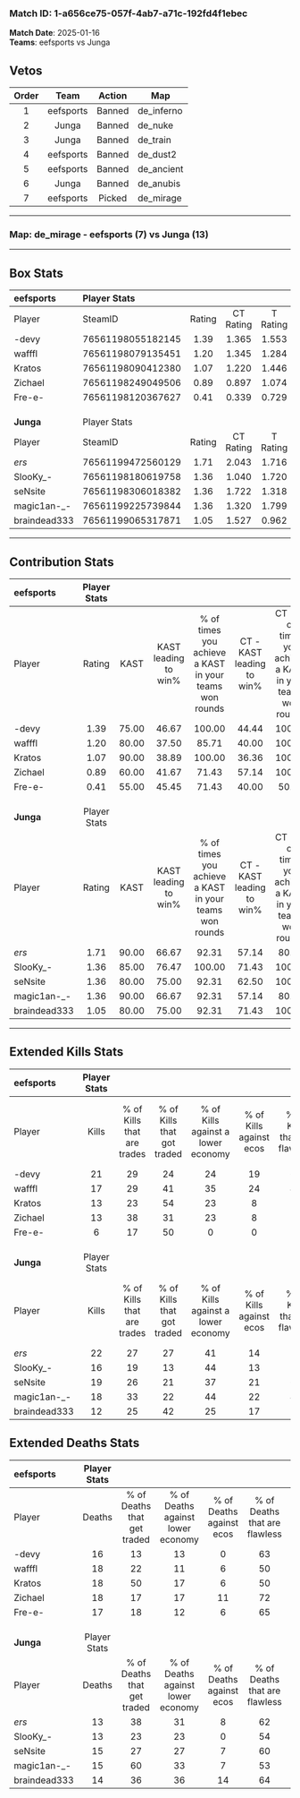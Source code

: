 ### Match ID: 1-a656ce75-057f-4ab7-a71c-192fd4f1ebec  
**Match Date**: 2025-01-16  
**Teams**: eefsports vs Junga  

## Vetos  

| Order | Team | Action | Map |
| :---: | :--: | :----: | --- |
| 1 | eefsports | Banned | de_inferno |
| 2 | Junga | Banned | de_nuke |
| 3 | Junga | Banned | de_train |
| 4 | eefsports | Banned | de_dust2 |
| 5 | eefsports | Banned | de_ancient |
| 6 | Junga | Banned | de_anubis |
| 7 | eefsports | Picked | de_mirage |

---  

### **Map**: de_mirage - eefsports (7) vs Junga (13)  
---  

## Box Stats  

| **eefsports** | Player Stats      |        |           |          |       |       |       |         |        |      |     |
| :- | :- | :-: | :-: | :-: | :-: | :-: | :-: | :-: | :-: | :-: | :-: |
| Player        | SteamID           | Rating | CT Rating | T Rating | KAST  |  ADR  | Kills | Assists | Deaths | K/D  | HS% |
| -devy         | 76561198055182145 |  1.39  |   1.365   |  1.553   | 75.00 | 91.3  |  21   |    1    |   16   | 1.31 | 42  |
| wafffl        | 76561198079135451 |  1.20  |   1.345   |  1.284   | 80.00 | 88.5  |  17   |    4    |   18   | 0.94 | 64  |
| Kratos        | 76561198090412380 |  1.07  |   1.220   |  1.446   | 90.00 | 79.4  |  13   |    3    |   18   | 0.72 | 38  |
| Zichael       | 76561198249049506 |  0.89  |   0.897   |  1.074   | 60.00 | 87.3  |  13   |    5    |   18   | 0.72 | 38  |
| Fre-e-        | 76561198120367627 |  0.41  |   0.339   |  0.729   | 55.00 | 42.4  |   6   |    2    |   17   | 0.35 | 66  |
|               |                   |        |           |          |       |       |       |         |        |      |     |
|               |                   |        |           |          |       |       |       |         |        |      |     |
|               |                   |        |           |          |       |       |       |         |        |      |     |
| **Junga**     | Player Stats      |        |           |          |       |       |       |         |        |      |     |
| Player        | SteamID           | Rating | CT Rating | T Rating | KAST  |  ADR  | Kills | Assists | Deaths | K/D  | HS% |
| _ers_         | 76561199472560129 |  1.71  |   2.043   |  1.716   | 90.00 | 112.4 |  22   |    6    |   13   | 1.69 | 59  |
| SlooKy_-      | 76561198180619758 |  1.36  |   1.040   |  1.720   | 85.00 | 95.3  |  16   |    5    |   13   | 1.23 | 62  |
| seNsite       | 76561198306018382 |  1.36  |   1.722   |  1.318   | 80.00 | 85.1  |  19   |    5    |   15   | 1.27 | 52  |
| magic1an-_-   | 76561199225739844 |  1.36  |   1.320   |  1.799   | 90.00 | 78.1  |  18   |    3    |   15   | 1.20 | 61  |
| braindead333  | 76561199065317871 |  1.05  |   1.527   |  0.962   | 80.00 | 73.1  |  12   |    6    |   14   | 0.86 | 58  |
---  

## Contribution Stats  

| **eefsports** | Player Stats |       |                      |                                                        |                           |                                                             |                          |                                                            |
| :- | :-: | :-: | :-: | :-: | :-: | :-: | :-: | :-: |
| Player        |    Rating    | KAST  | KAST leading to win% | % of times you achieve a KAST in your teams won rounds | CT - KAST leading to win% | CT - % of times you achieve a KAST in your teams won rounds | T - KAST leading to win% | T - % of times you achieve a KAST in your teams won rounds |
| -devy         |     1.39     | 75.00 |        46.67         |                         100.00                         |           44.44           |                           100.00                            |          50.00           |                           100.00                           |
| wafffl        |     1.20     | 80.00 |        37.50         |                         85.71                          |           40.00           |                           100.00                            |          33.33           |                           66.67                            |
| Kratos        |     1.07     | 90.00 |        38.89         |                         100.00                         |           36.36           |                           100.00                            |          42.86           |                           100.00                           |
| Zichael       |     0.89     | 60.00 |        41.67         |                         71.43                          |           57.14           |                           100.00                            |          20.00           |                           33.33                            |
| Fre-e-        |     0.41     | 55.00 |        45.45         |                         71.43                          |           40.00           |                            50.00                            |          50.00           |                           100.00                           |
|               |              |       |                      |                                                        |                           |                                                             |                          |                                                            |
|               |              |       |                      |                                                        |                           |                                                             |                          |                                                            |
|               |              |       |                      |                                                        |                           |                                                             |                          |                                                            |
| **Junga**     | Player Stats |       |                      |                                                        |                           |                                                             |                          |                                                            |
| Player        |    Rating    | KAST  | KAST leading to win% | % of times you achieve a KAST in your teams won rounds | CT - KAST leading to win% | CT - % of times you achieve a KAST in your teams won rounds | T - KAST leading to win% | T - % of times you achieve a KAST in your teams won rounds |
| _ers_         |     1.71     | 90.00 |        66.67         |                         92.31                          |           57.14           |                            80.00                            |          72.73           |                           100.00                           |
| SlooKy_-      |     1.36     | 85.00 |        76.47         |                         100.00                         |           71.43           |                           100.00                            |          80.00           |                           100.00                           |
| seNsite       |     1.36     | 80.00 |        75.00         |                         92.31                          |           62.50           |                           100.00                            |          87.50           |                           87.50                            |
| magic1an-_-   |     1.36     | 90.00 |        66.67         |                         92.31                          |           57.14           |                            80.00                            |          72.73           |                           100.00                           |
| braindead333  |     1.05     | 80.00 |        75.00         |                         92.31                          |           71.43           |                           100.00                            |          77.78           |                           87.50                            |
---  

## Extended Kills Stats  

| **eefsports** | Player Stats |                            |                            |                                    |                         |                              |                                 |                                       |                    |           |
| :- | :-: | :-: | :-: | :-: | :-: | :-: | :-: | :-: | :-: | :-: |
| Player        |    Kills     | % of Kills that are trades | % of Kills that got traded | % of Kills against a lower economy | % of Kills against ecos | % of Kills that are flawless | % of Kills that are close duels | % of Kills that are assisted by flash | Pistol Round Kills | AWP Kills |
| -devy         |      21      |             29             |             24             |                 24                 |           19            |              62              |               14                |                   0                   |         3          |     0     |
| wafffl        |      17      |             29             |             41             |                 35                 |           24            |              47              |                6                |                   0                   |         3          |     1     |
| Kratos        |      13      |             23             |             54             |                 23                 |            8            |              77              |                0                |                   8                   |         1          |     3     |
| Zichael       |      13      |             38             |             31             |                 23                 |            8            |              54              |                8                |                   0                   |         2          |     0     |
| Fre-e-        |      6       |             17             |             50             |                 0                  |            0            |              50              |                0                |                   0                   |         0          |     0     |
|               |              |                            |                            |                                    |                         |                              |                                 |                                       |                    |           |
|               |              |                            |                            |                                    |                         |                              |                                 |                                       |                    |           |
|               |              |                            |                            |                                    |                         |                              |                                 |                                       |                    |           |
| **Junga**     | Player Stats |                            |                            |                                    |                         |                              |                                 |                                       |                    |           |
| Player        |    Kills     | % of Kills that are trades | % of Kills that got traded | % of Kills against a lower economy | % of Kills against ecos | % of Kills that are flawless | % of Kills that are close duels | % of Kills that are assisted by flash | Pistol Round Kills | AWP Kills |
| _ers_         |      22      |             27             |             27             |                 41                 |           14            |              73              |                5                |                   0                   |         3          |     0     |
| SlooKy_-      |      16      |             19             |             13             |                 44                 |           13            |              56              |                0                |                   0                   |         3          |     0     |
| seNsite       |      19      |             26             |             21             |                 37                 |           21            |              68              |                0                |                   5                   |         1          |     1     |
| magic1an-_-   |      18      |             33             |             22             |                 44                 |           22            |              44              |               11                |                  17                   |         0          |     0     |
| braindead333  |      12      |             25             |             42             |                 25                 |           17            |              50              |               25                |                   0                   |         1          |     0     |
## Extended Deaths Stats  

| **eefsports** | Player Stats |                             |                                   |                          |                               |                            |                           |               |
| :- | :-: | :-: | :-: | :-: | :-: | :-: | :-: | :-: |
| Player        |    Deaths    | % of Deaths that get traded | % of Deaths against lower economy | % of Deaths against ecos | % of Deaths that are flawless | % of Deaths that are close | % of Deaths while blinded | Deaths to AWP |
| -devy         |      16      |             13              |                13                 |            0             |              63               |             6              |             6             |       0       |
| wafffl        |      18      |             22              |                11                 |            6             |              50               |             11             |             6             |       1       |
| Kratos        |      18      |             50              |                17                 |            6             |              50               |             0              |             6             |       0       |
| Zichael       |      18      |             17              |                17                 |            11            |              72               |             17             |             6             |       0       |
| Fre-e-        |      17      |             18              |                12                 |            6             |              65               |             0              |             0             |       0       |
|               |              |                             |                                   |                          |                               |                            |                           |               |
|               |              |                             |                                   |                          |                               |                            |                           |               |
|               |              |                             |                                   |                          |                               |                            |                           |               |
| **Junga**     | Player Stats |                             |                                   |                          |                               |                            |                           |               |
| Player        |    Deaths    | % of Deaths that get traded | % of Deaths against lower economy | % of Deaths against ecos | % of Deaths that are flawless | % of Deaths that are close | % of Deaths while blinded | Deaths to AWP |
| _ers_         |      13      |             38              |                31                 |            8             |              62               |             8              |             0             |       0       |
| SlooKy_-      |      13      |             23              |                23                 |            0             |              54               |             23             |             8             |       2       |
| seNsite       |      15      |             27              |                27                 |            7             |              60               |             0              |             0             |       0       |
| magic1an-_-   |      15      |             60              |                33                 |            7             |              53               |             7              |             0             |       0       |
| braindead333  |      14      |             36              |                36                 |            14            |              64               |             0              |             0             |       2       |
